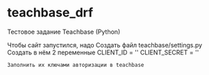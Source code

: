 # teachbase_drf
Тестовое задание Teachbase (Python)

Чтобы сайт запустился, надо 
    Создать файл teachbase/settings.py
    Создать в нём 2 переменные
        CLIENT_ID = ''
        CLIENT_SECRET = ''
    
    Заполнить их ключами авторизации в teachbase

